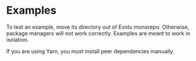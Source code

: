 # Examples

To test an example, move its directory out of Evolu monorepo. Otherwise, package managers will not work correctly. Examples are meant to work in isolation.

If you are using Yarn, you must install peer dependencies manually.
